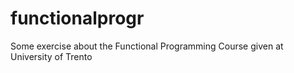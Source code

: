 functionalprogr
===============

Some exercise about the Functional Programming Course given at University of Trento
